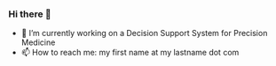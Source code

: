 ### Hi there 👋


- 🔭 I’m currently working on a Decision Support System for Precision Medicine
- 📫 How to reach me: my first name at my lastname dot com

<!--

#### 📈 Stats

Most of my professional work is unfortunately behind private repositories. But here are some stats nonetheless:

![Vaucouleur's Github Stats](https://github-readme-stats.vercel.app/api?username=vaucouleur&show_icons=true&theme=radical&count_private=true)


**vaucouleur/vaucouleur** is a ✨ _special_ ✨ repository because its `README.md` (this file) appears on your GitHub profile.

Here are some ideas to get you started:

- 🔭 I’m currently working on ...
- 🌱 I’m currently learning ...
- 👯 I’m looking to collaborate on ...
- 🤔 I’m looking for help with ...
- 💬 Ask me about ...
- 📫 How to reach me: ...
- 😄 Pronouns: ...
- ⚡ Fun fact: ...
-->

